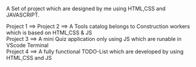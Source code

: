 A Set of project which are designed by me using HTML,CSS and JAVASCRIPT.

Project 1 ==>
Project 2 ==> A Tools catalog belongs to Construction workers which is based on HTML,CSS & JS <br>
Project 3 ==> A mini Quiz application only using JS which are runable in VScode Terminal <br>
Project 4 ==> A fully functional TODO-List which are developed by using HTML,CSS and JS <br>
